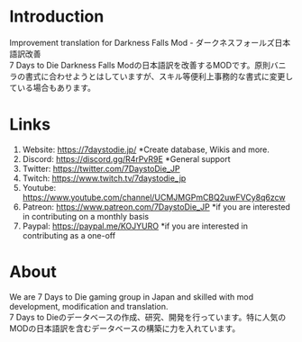# Introduction
Improvement translation for Darkness Falls Mod - ダークネスフォールズ日本語訳改善<br>
7 Days to Die Darkness Falls Modの日本語訳を改善するMODです。原則バニラの書式に合わせようとはしていますが、スキル等便利上事務的な書式に変更している場合もあります。

# Links
1. Website: https://7daystodie.jp/ *Create database, Wikis and more.
2. Discord: https://discord.gg/R4rPvR9E *General support
3. Twitter: https://twitter.com/7DaystoDie_JP
4. Twitch: https://www.twitch.tv/7daystodie_jp
5. Youtube: https://www.youtube.com/channel/UCMJMGPmCBQ2uwFVCy8q6zcw
7. Patreon: https://www.patreon.com/7DaystoDie_JP *if you are interested in contributing on a monthly basis
8. Paypal: https://paypal.me/KOJYURO *if you are interested in contributing as a one-off

# About
We are 7 Days to Die gaming group in Japan and skilled with mod development, modification and translation.<br>
7 Days to Dieのデータベースの作成、研究、開発を行っています。特に人気のMODの日本語訳を含むデータベースの構築に力を入れています。
